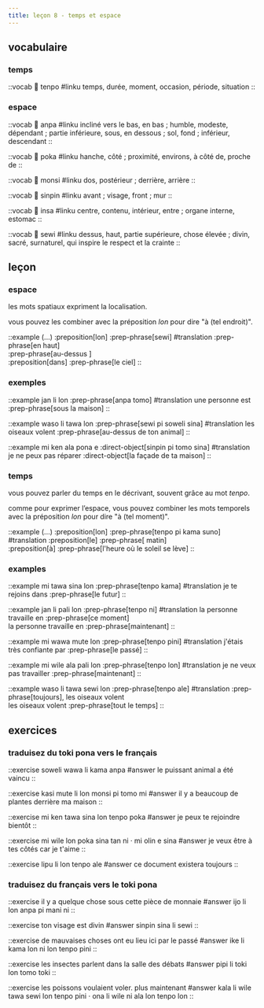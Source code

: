 ```yaml
---
title: leçon 8 - temps et espace 
---
```


## vocabulaire
### temps
::vocab
󱥫 tenpo
#linku
temps, durée, moment, occasion, période, situation
::

### espace
::vocab
󱤅 anpa
#linku
incliné vers le bas, en bas ; humble, modeste, dépendant ; partie inférieure, sous, en dessous ; sol, fond ; inférieur, descendant
::

::vocab
󱥒 poka
#linku
hanche, côté ; proximité, environs, à côté de, proche de
::

::vocab
󱤸 monsi
#linku
dos, postérieur ; derrière, arrière
::

::vocab
󱥟 sinpin
#linku
avant ; visage, front ; mur
::

::vocab
󱤏 insa
#linku
centre, contenu, intérieur, entre ; organe interne, estomac
::

::vocab
󱥚 sewi
#linku
dessus, haut, partie supérieure, chose élevée ; divin, sacré, surnaturel, qui inspire le respect et la crainte
::

## leçon
### espace
les mots spatiaux expriment la localisation.

 vous pouvez les combiner avec la préposition *lon* pour dire "à (tel endroit)". 

::example
(...) :preposition[lon] :prep-phrase[sewi]
#translation
:prep-phrase[en haut] \
:prep-phrase[au-dessus ] \
:preposition[dans] :prep-phrase[le ciel]
::

### exemples

::example
jan li lon :prep-phrase[anpa tomo]
#translation
une personne est :prep-phrase[sous la maison]
::

::example
waso li tawa lon :prep-phrase[sewi pi soweli sina]
#translation
les oiseaux volent :prep-phrase[au-dessus de ton animal]
::

::example
mi ken ala pona e :direct-object[sinpin pi tomo sina]
#translation
je ne peux pas réparer :direct-object[la façade de ta maison]
::

### temps
vous pouvez parler du temps en le décrivant, souvent grâce au mot *tenpo*.

comme pour exprimer l’espace, vous pouvez combiner les mots temporels avec la préposition *lon* pour dire "à (tel moment)". 

::example
(...) :preposition[lon] :prep-phrase[tenpo pi kama suno]
#translation
:preposition[le] :prep-phrase[ matin] \
:preposition[à] :prep-phrase[l'heure où le soleil se lève]
::

### examples
::example
mi tawa sina lon :prep-phrase[tenpo kama]
#translation
je te rejoins dans :prep-phrase[le futur]
::

::example
jan li pali lon :prep-phrase[tenpo ni]
#translation
la personne travaille en :prep-phrase[ce moment] \
la personne travaille en :prep-phrase[maintenant]
::

::example
mi wawa mute lon :prep-phrase[tenpo pini]
#translation
j'étais très confiante par :prep-phrase[le passé]
::

::example
mi wile ala pali lon :prep-phrase[tenpo lon]
#translation
je ne veux pas travailler :prep-phrase[maintenant]
::

::example
waso li tawa sewi lon :prep-phrase[tenpo ale]
#translation
:prep-phrase[toujours], les oiseaux volent \
les oiseaux volent :prep-phrase[tout le temps]
::

## exercices
### traduisez du toki pona vers le français
::exercise
soweli wawa li kama anpa
#answer
le puissant animal a été vaincu
::

::exercise
kasi mute li lon monsi pi tomo mi
#answer
il y a beaucoup de plantes derrière ma maison
::

::exercise
mi ken tawa sina lon tenpo poka
#answer
je peux te rejoindre bientôt
::

::exercise
mi wile lon poka sina tan ni · mi olin e sina
#answer
je veux être à tes côtés car je t'aime
::

::exercise
lipu li lon tenpo ale
#answer
ce document existera toujours
::

### traduisez du français vers le toki pona
::exercise
il y a quelque chose sous cette pièce de monnaie
#answer
ijo li lon anpa pi mani ni
::

::exercise
ton visage est divin
#answer
sinpin sina li sewi
::

::exercise
de mauvaises choses ont eu lieu ici par le passé
#answer
ike li kama lon ni lon tenpo pini
::

::exercise
les insectes parlent dans la salle des débats
#answer
pipi li toki lon tomo toki
::

::exercise
les poissons voulaient voler. plus maintenant
#answer
 kala li wile tawa sewi lon tenpo pini · ona li wile ni ala lon tenpo lon 
::